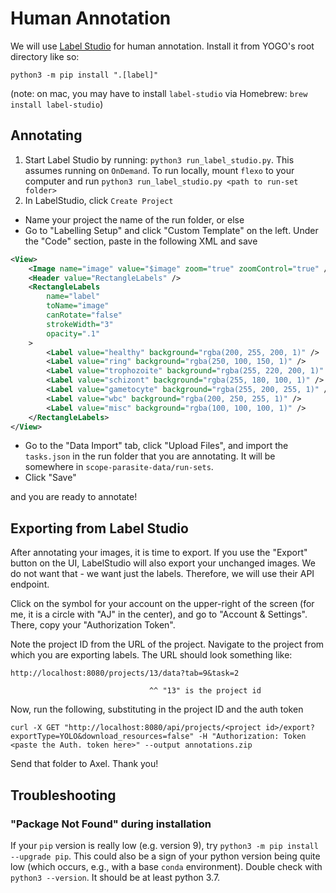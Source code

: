 # Human Annotation

We will use [Label Studio](https://labelstud.io/) for human annotation. Install it from YOGO's root directory like so:

`python3 -m pip install ".[label]"`

(note: on mac, you may have to install `label-studio` via Homebrew: `brew install label-studio`)

## Annotating

1. Start Label Studio by running: `python3 run_label_studio.py`. This assumes running on `OnDemand`. To run locally, mount `flexo` to your computer and run `python3 run_label_studio.py <path to run-set folder>`
2. In LabelStudio, click `Create Project`
  - Name your project the name of the run folder, or else
  - Go to "Labelling Setup" and click "Custom Template" on the left. Under the "Code" section, paste in the following XML and save
```xml
<View>
    <Image name="image" value="$image" zoom="true" zoomControl="true" />
    <Header value="RectangleLabels" />
    <RectangleLabels
        name="label"
        toName="image"
        canRotate="false"
        strokeWidth="3"
        opacity=".1"
    >
        <Label value="healthy" background="rgba(200, 255, 200, 1)" />
        <Label value="ring" background="rgba(250, 100, 150, 1)" />
        <Label value="trophozoite" background="rgba(255, 220, 200, 1)" />
        <Label value="schizont" background="rgba(255, 180, 100, 1)" />
        <Label value="gametocyte" background="rgba(255, 200, 255, 1)" />
        <Label value="wbc" background="rgba(200, 250, 255, 1)" />
        <Label value="misc" background="rgba(100, 100, 100, 1)" />
    </RectangleLabels>
</View>
```
  - Go to the "Data Import" tab, click "Upload Files", and import the `tasks.json` in the run folder that you are annotating. It will be somewhere in `scope-parasite-data/run-sets`.
  - Click "Save"

and you are ready to annotate!

## Exporting from Label Studio

After annotating your images, it is time to export. If you use the "Export" button on the UI, LabelStudio will also export your unchanged images. We do not want that - we want just the labels. Therefore, we will use their API endpoint.

Click on the symbol for your account on the upper-right of the screen (for me, it is a circle with "AJ" in the center), and go to "Account & Settings". There, copy your "Authorization Token".

Note the project ID from the URL of the project. Navigate to the project from which you are exporting labels. The URL should look something like:

```
http://localhost:8080/projects/13/data?tab=9&task=2

                               ^^ "13" is the project id
```

Now, run the following, substituting in the project ID and the auth token

```console
curl -X GET "http://localhost:8080/api/projects/<project id>/export?exportType=YOLO&download_resources=false" -H "Authorization: Token <paste the Auth. token here>" --output annotations.zip
```

Send that folder to Axel. Thank you!

## Troubleshooting

### "Package Not Found" during installation

If your `pip` version is really low (e.g. version 9), try `python3 -m pip install --upgrade pip`. This could also be a sign of your python version being quite low (which occurs, e.g., with a base `conda` environment). Double check with `python3 --version`. It should be at least python 3.7.

